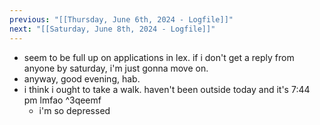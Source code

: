 ```yaml
---
previous: "[[Thursday, June 6th, 2024 - Logfile]]"
next: "[[Saturday, June 8th, 2024 - Logfile]]"
---
```

- seem to be full up on applications in lex. if i don't get a reply from anyone by saturday, i'm just gonna move on.
- anyway, good evening, hab.
- i think i ought to take a walk. haven't been outside today and it's 7:44 pm lmfao ^3qeemf
	- i'm so depressed